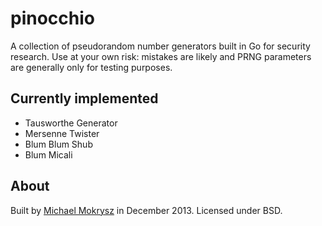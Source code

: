 pinocchio
=========

A collection of pseudorandom number generators built in Go for security research. Use at your own risk: mistakes are likely and PRNG parameters are generally only for testing purposes.

## Currently implemented
* Tausworthe Generator
* Mersenne Twister
* Blum Blum Shub
* Blum Micali

## About
Built by [Michael Mokrysz](https://46b.it) in December 2013. Licensed under BSD.
